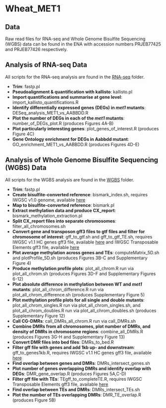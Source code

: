 # Wheat_MET1

## Data
Raw read files for RNA-seq and Whole Genome Bisulfite Sequencing (WGBS) data can be found in the ENA with accession numbers PRJEB77425 and PRJEB77426 respectively.  

## Analysis of RNA-seq Data  

All scripts for the RNA-seq analysis are found in the [RNA-seq](https://github.com/Borrill-Lab/Wheat_MET1/tree/main/RNA-seq) folder.  

- **Trim**: fastp.pl
- **Pseudoalignment & quantification with kallisto**: kallisto.pl
- **Import quantifications and summarise at gene level**: import_kallisto_quantifications.R
- **Identify differentially expressed genes (DEGs) in *met1* mutants**: DESeq_analysis_MET1_vs_AABBDD.R
- **Plot the number of DEGs in each of the *met1* mutants**: number_of_DEGs_plot.R (produces Figures 4A-B)
- **Plot particularly interesting genes**: plot_genes_of_interest.R (produces Figure 4C)
- **Gene Ontology enrichment for DEGs in Aabbdd mutant**: GO_enrichment_MET1_vs_AABBDD.R (produces Figures 4D-E)

## Analysis of Whole Genome Bisulfite Sequencing (WGBS) Data

All scripts for the WGBS analysis are found in the [WGBS](https://github.com/Borrill-Lab/Wheat_MET1/tree/main/WGBS) folder.  
  
- **Trim**: fastp.pl
- **Create bisulfite-converted reference**: bismark_index.sh, requires IWGSC v1.0 genome, available [here](https://urgi.versailles.inra.fr/download/iwgsc/IWGSC_RefSeq_Assemblies/v1.0/)  
- **Map to bisulfite-converted reference**: bismark.pl  
- **Extract methylation data and produce CX_report**: bismark_methylation_extraction.pl  
- **Split CX_report files into separate chromosomes**: filter_all_chromosomes.sh
- **Convert gene and transposon gff3 files to gtf files and filter for chromosome of interest**: gff_to_gtf.sh and gff_to_gtf_TE.sh, requires IWGSC v1.1 HC genes gff3 file, available [here]() and IWGSC Transposable Elements gff3 file, available [here](https://urgi.versailles.inra.fr/download/iwgsc/IWGSC_RefSeq_Annotations/v1.0/)
- **Plot average methylation across genes and TEs**: computeMatrix_5D.sh and plotProfile_5D.sh (produces Figures 3B-C and Supplementary Figure 4) 
- **Produce methylation profile plots**: plot_all_chrom.R run via plot_all_chrom.sh (produces Figures 3D-F and Supplementary Figures 6-12)  
- **Plot absolute difference in methylation between WT and *met1* mutants**: plot_all_chrom_difference.R run via plot_all_chrom_difference.sh (produces Supplementary Figure 5)  
- **Plot methylation profile plots for all single and double mutants**: plot_all_chrom_singles.R run via plot_all_chrom_singles.sh, and plot_all_chrom_doubles.R run via plot_all_chrom_doubles.sh (produces Supplementary Figure 12)  
- **Call CG-DMRs**: call_DMRs_all_chrom.R run via call_DMRs.sh  
- **Combine DMRs from all chromosomes, plot number of DMRs, and density of DMRs in chromosome regions**: combine_all_DMRs.R (produces Figures 3G-H and Supplementary Figure 13)  
- **Convert DMR files into bed files**: DMRs_to_bed.R  
- **Filter gff file with genes and add 1kb up- and downstream**: gff_to_genes1kb.R, requires IWGSC v1.1 HC genes gff3 file, available [here]()   
- **Find overlap between genes and DMRs**: DMRs_intersect_genes.sh  
- **Plot number of genes overlapping DMRs and identify overlap with DEGs**: DMR_gene_overlap.R (produces Figures 5A,C-D)  
- **Filter gff file with TEs**: TEgff_to_completeTE.R, requires IWGSC Transposable Elements gff3 file, available [here](https://urgi.versailles.inra.fr/download/iwgsc/IWGSC_RefSeq_Annotations/v1.0/)  
- **Find overlap between TEs and DMRs**: DMRs_intersect_TEs.sh  
- **Plot the number of TEs overlapping DMRs**: DMR_TE_overlap.R (produces Figure 5B)
